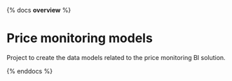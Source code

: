 {% docs __overview__ %}
# Price monitoring models
Project to create the data models related to the price monitoring BI solution.

{% enddocs %}